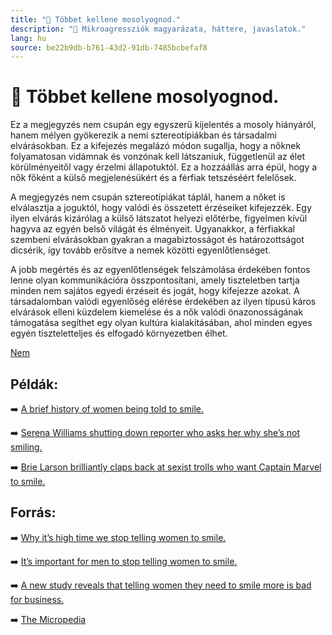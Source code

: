 ```yaml
---
title: "🚫 Többet kellene mosolyognod."
description: "🚫 Mikroagressziók magyarázata, háttere, javaslatok."
lang: hu
source: be22b9db-b761-43d2-91db-7485bcbefaf8
---
```


<div class="wiki-content agression-title">

# 🚫 Többet kellene mosolyognod.

Ez a megjegyzés nem csupán egy egyszerű kijelentés a mosoly hiányáról, hanem mélyen gyökerezik a nemi sztereotípiákban és társadalmi elvárásokban. Ez a kifejezés megalázó módon sugallja, hogy a nőknek folyamatosan vidámnak és vonzónak kell látszaniuk, függetlenül az élet körülményeitől vagy érzelmi állapotuktól. Ez a hozzáállás arra épül, hogy a nők főként a külső megjelenésükért és a férfiak tetszéséért felelősek.

A megjegyzés nem csupán sztereotípiákat táplál, hanem a nőket is elválasztja a joguktól, hogy valódi és összetett érzéseiket kifejezzék. Egy ilyen elvárás kizárólag a külső látszatot helyezi előtérbe, figyelmen kívül hagyva az egyén belső világát és élményeit. Ugyanakkor, a férfiakkal szembeni elvárásokban gyakran a magabiztosságot és határozottságot dicsérik, így tovább erősítve a nemek közötti egyenlőtlenséget.

A jobb megértés és az egyenlőtlenségek felszámolása érdekében fontos lenne olyan kommunikációra összpontosítani, amely tiszteletben tartja minden nem sajátos egyedi érzéseit és jogát, hogy kifejezze azokat. A társadalomban valódi egyenlőség elérése érdekében az ilyen típusú káros elvárások elleni küzdelem kiemelése és a nők valódi önazonosságának támogatása segíthet egy olyan kultúra kialakításában, ahol minden egyes egyén tiszteletteljes és elfogadó környezetben élhet.


<div class="categories">

[Nem](/#/entry?id=nem)

</div>

## Példák:

➡️ [A brief history of women being told to smile.](https://www.cnn.com/2018/01/31/politics/women-politicians-told-to-smile/index.html )

➡️ [Serena Williams shutting down reporter who asks her why she’s not smiling.](https://www.youtube.com/watch?v=-Xv1e5U0g_g )

➡️ [Brie Larson brilliantly claps back at sexist trolls who want Captain Marvel to smile.](https://www.stylist.co.uk/people/brie-larson-sexism-smile-superhero-captain-marvel-troll-twitter-instagram-films/228168)

## Forrás:

➡️ [Why it’s high time we stop telling women to smile.](https://www.stylist.co.uk/life/stop-telling-women-to-smile-feminism-sexism-victoria-beckham-brie-larson-experiment-psychology-opinion/229587)

➡️ [It’s important for men to stop telling women to smile.](https://www.huffpost.com/entry/its-important-for-men-to-stop-telling-women-to-smile_b_9655246)

➡️ [A new study reveals that telling women they need to smile more is bad for business.](https://www.inc.com/marcel-schwantes/a-new-study-reveals-that-telling-women-they-need-to-smile-more-is-bad-for-business-heres-why.html)

➡️ [The Micropedia](https://www.themicropedia.org/)


</div>
